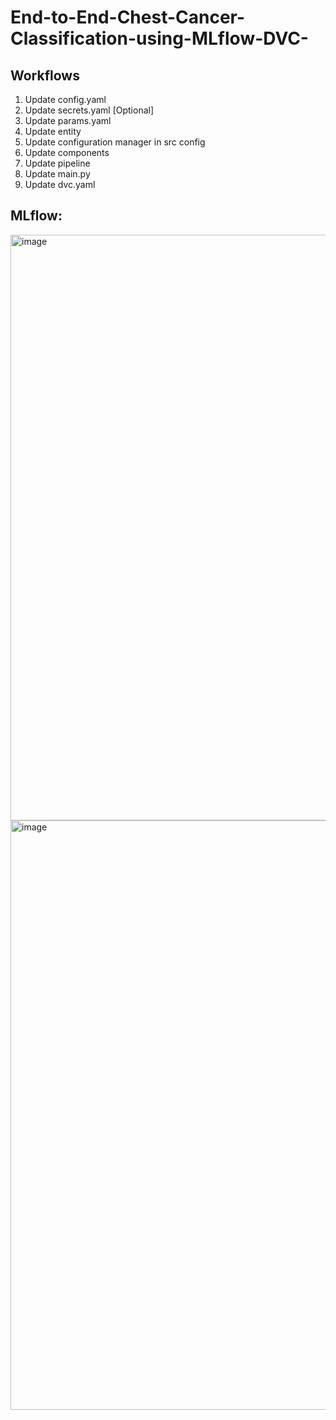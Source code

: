 # End-to-End-Chest-Cancer-Classification-using-MLflow-DVC-

## Workflows

1. Update config.yaml
2. Update secrets.yaml [Optional]
3. Update params.yaml
4. Update entity
5. Update configuration manager in src config
6. Update components
7. Update pipeline
8. Update main.py
9. Update dvc.yaml

## MLflow:
<img width="937" alt="image" src="https://github.com/user-attachments/assets/cab9bb27-b3ee-4b5e-909c-09b8b3625d9a">
<img width="943" alt="image" src="https://github.com/user-attachments/assets/e230a81f-4fa4-476e-b8c7-ef3e2f363dfb">
